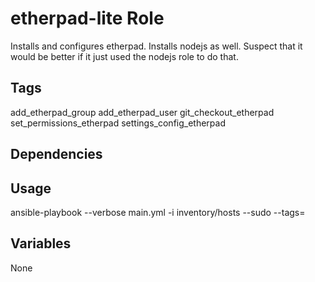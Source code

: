 # etherpad-lite Role

Installs and configures etherpad.  Installs nodejs as well.  Suspect that it would be better if it just used the nodejs role to do that.  

## Tags

add_etherpad_group
add_etherpad_user
git_checkout_etherpad
set_permissions_etherpad
settings_config_etherpad

## Dependencies

## Usage

ansible-playbook --verbose main.yml -i inventory/hosts --sudo --tags=

## Variables

None

